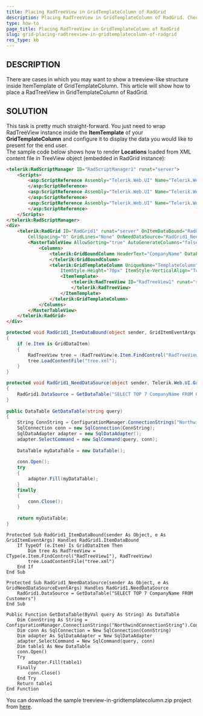 ```yaml
---
title: Placing RadTreeView in GridTemplateColumn of RadGrid
description: Placing RadTreeView in GridTemplateColumn of RadGrid. Check it now!
type: how-to
page_title: Placing RadTreeView in GridTemplateColumn of RadGrid
slug: grid-placing-radtreeview-in-gridtemplatecolumn-of-radgrid
res_type: kb
---
```


## DESCRIPTION  

There are cases in which you may want to show a treeview-like structure inside ItemTemplate of GridTemplateColumn. This article will show how to place a RadTreeView in GridTemplateColumn of RadGrid.
   
## SOLUTION

This task is pretty much straight-forward. You just need to wrap RadTreeView instance inside the **ItemTemplate** of your **GridTemplateColumn** and configure it to display the data you would like to present for the end user.   
The sample code below shows how to render **Locations** loaded from XML content file in TreeView object (embedded in RadGrid instance):  
   
````aspx
<telerik:RadScriptManager ID="RadScriptManager1" runat="server">
    <Scripts>
        <asp:ScriptReference Assembly="Telerik.Web.UI" Name="Telerik.Web.UI.Common.Core.js">
        </asp:ScriptReference>
        <asp:ScriptReference Assembly="Telerik.Web.UI" Name="Telerik.Web.UI.Common.jQuery.js">
        </asp:ScriptReference>
        <asp:ScriptReference Assembly="Telerik.Web.UI" Name="Telerik.Web.UI.Common.jQueryInclude.js">
        </asp:ScriptReference>
    </Scripts>
</telerik:RadScriptManager>
<div>
    <telerik:RadGrid ID="RadGrid1" runat="server" OnItemDataBound="RadGrid1_ItemDataBound"
        CellSpacing="0" GridLines="None" OnNeedDataSource="RadGrid1_NeedDataSource">
        <MasterTableView AllowSorting="true" AutoGenerateColumns="false">
            <Columns>
                <telerik:GridBoundColumn HeaderText="CompanyName" DataField="CompanyName" UniqueName="CompanyName">
                </telerik:GridBoundColumn>
                <telerik:GridTemplateColumn UniqueName="TemplateColumn" HeaderText="Locations" ItemStyle-Width="350px"
                    ItemStyle-Height="70px" ItemStyle-VerticalAlign="Top">
                    <ItemTemplate>
                        <telerik:RadTreeView ID="RadTreeView1" runat="server">
                        </telerik:RadTreeView>
                    </ItemTemplate>
                </telerik:GridTemplateColumn>
            </Columns>
        </MasterTableView>
    </telerik:RadGrid>
</div>
````

````C#
protected void RadGrid1_ItemDataBound(object sender, GridItemEventArgs e)
{
    if (e.Item is GridDataItem)
    {
        RadTreeView tree = (RadTreeView)e.Item.FindControl("RadTreeView1");
        tree.LoadContentFile("tree.xml");
    }
}

protected void RadGrid1_NeedDataSource(object sender, Telerik.Web.UI.GridNeedDataSourceEventArgs e)
{
    RadGrid1.DataSource = GetDataTable("SELECT TOP 7 CompanyName FROM Customers");
}
 
public DataTable GetDataTable(string query)
{
    String ConnString = ConfigurationManager.ConnectionStrings["NorthwindConnectionString"].ConnectionString;
    SqlConnection conn = new SqlConnection(ConnString);
    SqlDataAdapter adapter = new SqlDataAdapter();
    adapter.SelectCommand = new SqlCommand(query, conn);
 
    DataTable myDataTable = new DataTable();
 
    conn.Open();
    try
    {
        adapter.Fill(myDataTable);
    }
    finally
    {
        conn.Close();
    }
 
    return myDataTable;
}
````

````VB              
Protected Sub RadGrid1_ItemDataBound(sender As Object, e As GridItemEventArgs) Handles RadGrid1.ItemDataBound
    If TypeOf (e.Item) Is GridDataItem Then
        Dim tree As RadTreeView = CType(e.Item.FindControl("RadTreeView1"), RadTreeView)
        tree.LoadContentFile("tree.xml")
    End If
End Sub
 
Protected Sub RadGrid1_NeedDataSource(sender As Object, e As GridNeedDataSourceEventArgs) Handles RadGrid1.NeedDataSource
    RadGrid1.DataSource = GetDataTable("SELECT TOP 7 CompanyName FROM Customers")
End Sub
 
Public Function GetDataTable(ByVal query As String) As DataTable
    Dim ConnString As String = ConfigurationManager.ConnectionStrings("NorthwindConnectionString").ConnectionString
    Dim conn As SqlConnection = New SqlConnection(ConnString)
    Dim adapter As SqlDataAdapter = New SqlDataAdapter
    adapter.SelectCommand = New SqlCommand(query, conn)
    Dim table1 As New DataTable
    conn.Open()
    Try
        adapter.Fill(table1)
    Finally
        conn.Close()
    End Try
    Return table1
End Function
````

You can download the sample treeview-in-gridtemplatecolumn.zip project from [here](files/treeview-in-gridtemplatecolumn.zip).

    
